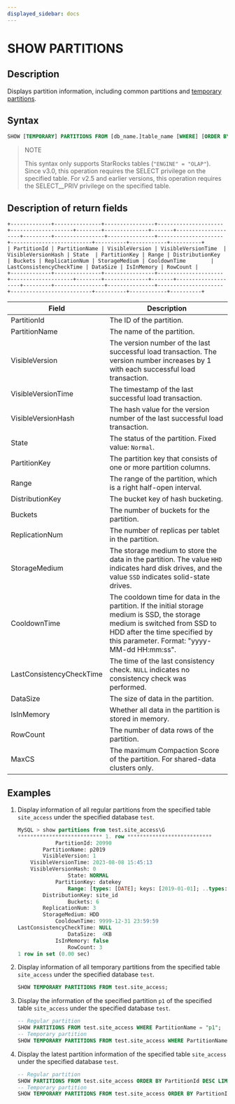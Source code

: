```yaml
---
displayed_sidebar: docs
---
```


# SHOW PARTITIONS

## Description

Displays partition information, including common partitions and [temporary partitions](../../../table_design/Temporary_partition.md).

## Syntax

```sql
SHOW [TEMPORARY] PARTITIONS FROM [db_name.]table_name [WHERE] [ORDER BY] [LIMIT]
```

> NOTE
>
> This syntax only supports StarRocks tables (`"ENGINE" = "OLAP"`).
> Since v3.0, this operation requires the SELECT privilege on the specified table. For v2.5 and earlier versions, this operation requires the SELECT__PRIV privilege on the specified table.

## Description of return fields

```plaintext
+-------------+---------------+----------------+---------------------+--------------------+--------+--------------+-------+--------------------+---------+----------------+---------------+---------------------+--------------------------+----------+------------+----------+
| PartitionId | PartitionName | VisibleVersion | VisibleVersionTime  | VisibleVersionHash | State  | PartitionKey | Range | DistributionKey    | Buckets | ReplicationNum | StorageMedium | CooldownTime        | LastConsistencyCheckTime | DataSize | IsInMemory | RowCount |
+-------------+---------------+----------------+---------------------+--------------------+--------+--------------+-------+--------------------+---------+----------------+---------------+---------------------+--------------------------+----------+------------+----------+
```

| **Field**                | **Description**                                              |
| ------------------------ | ------------------------------------------------------------ |
| PartitionId              | The ID of the partition.                                |
| PartitionName            | The name of the partition.                                   |
| VisibleVersion           | The version number of the last successful load transaction. The version number increases by 1 with each successful load transaction. |
| VisibleVersionTime       | The timestamp of the last successful load transaction.       |
| VisibleVersionHash       | The hash value for the version number of the last successful load transaction. |
| State                    | The status of the partition. Fixed value: `Normal`.           |
| PartitionKey             | The partition key that consists of one or more partition columns. |
| Range                    | The range of the partition, which is a right half-open interval. |
| DistributionKey          | The bucket key of hash bucketing.                            |
| Buckets                  | The number of buckets for the partition.                     |
| ReplicationNum           | The number of replicas per tablet in the partition.        |
| StorageMedium            | The storage medium to store the data in the partition. The value `HHD` indicates hard disk drives, and the value `SSD` indicates solid-state drives. |
| CooldownTime             | The cooldown time for data in the partition. If the initial storage medium is SSD, the storage medium is switched from SSD to HDD after the time specified by this parameter. Format: "yyyy-MM-dd HH:mm:ss". |
| LastConsistencyCheckTime | The time of the last consistency check. `NULL` indicates no consistency check was performed. |
| DataSize                 | The size of data in the partition.                          |
| IsInMemory               | Whether all data in the partition is stored in memory.          |
| RowCount                 | The number of data rows of the partition.                    |
| MaxCS                    | The maximum Compaction Score of the partition. For shared-data clusters only.                    |

## Examples

1. Display information of all regular partitions from the specified table `site_access` under the specified database `test`.

    ```SQL
    MySQL > show partitions from test.site_access\G
    *************************** 1. row ***************************
                PartitionId: 20990
            PartitionName: p2019 
            VisibleVersion: 1
        VisibleVersionTime: 2023-08-08 15:45:13
        VisibleVersionHash: 0
                    State: NORMAL
                PartitionKey: datekey
                    Range: [types: [DATE]; keys: [2019-01-01]; ..types: [DATE]; keys: [2020-01-01]; )
            DistributionKey: site_id
                    Buckets: 6
            ReplicationNum: 3
            StorageMedium: HDD
                CooldownTime: 9999-12-31 23:59:59
    LastConsistencyCheckTime: NULL
                    DataSize:  4KB   
                IsInMemory: false
                    RowCount: 3 
    1 row in set (0.00 sec)
    ```

2. Display information of all temporary partitions from the specified table `site_access` under the specified database `test`.

    ```sql
    SHOW TEMPORARY PARTITIONS FROM test.site_access;
    ```

3. Display the information of the specified partition `p1` of the specified table `site_access` under the specified database `test`.

    ```sql
    -- Regular partition
    SHOW PARTITIONS FROM test.site_access WHERE PartitionName = "p1";
    -- Temporary partition
    SHOW TEMPORARY PARTITIONS FROM test.site_access WHERE PartitionName = "p1";
    ```

4. Display the latest partition information of the specified table `site_access` under the specified database `test`.

    ```sql
    -- Regular partition
    SHOW PARTITIONS FROM test.site_access ORDER BY PartitionId DESC LIMIT 1;
    -- Temporary partition
    SHOW TEMPORARY PARTITIONS FROM test.site_access ORDER BY PartitionId DESC LIMIT 1;
    ```
